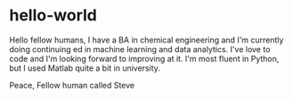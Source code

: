 # hello-world
Hello fellow humans,
I have a BA in chemical engineering and I'm currently doing continuing ed in machine learning and data analytics.  I've love to code and I'm looking forward to improving at it.  I'm most fluent in Python, but I used Matlab quite a bit in university. 

Peace,
Fellow human called Steve
